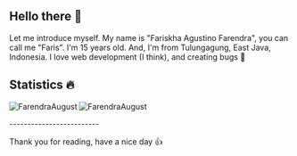 ## Hello there 👋

Let me introduce myself. My name is "Fariskha Agustino Farendra", you can call me "Faris". I'm 15 years old. And, I'm from Tulungagung, East Java, Indonesia. I love web development (I think), and creating bugs 🐛

## Statistics 🔥

<p><img align="left" src="https://github-readme-stats.vercel.app/api/top-langs?username=FarendraAugust&show_icons=true&locale=en&layout=compact" alt="FarendraAugust" /></p>
<p>&nbsp;<img align="left" src="https://github-readme-stats.vercel.app/api?username=FarendraAugust&show_icons=true&locale=en" alt="FarendraAugust" /></p>
-------------------------

Thank you for reading, have a nice day 👍
